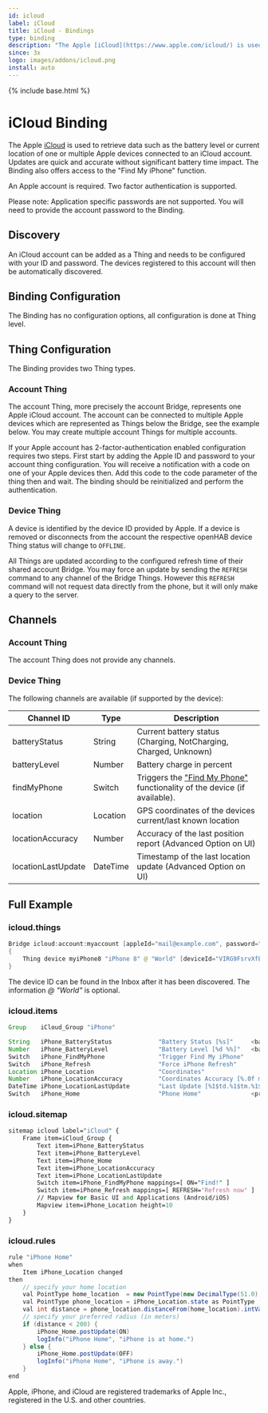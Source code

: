 ```yaml
---
id: icloud
label: iCloud
title: iCloud - Bindings
type: binding
description: "The Apple [iCloud](https://www.apple.com/icloud/) is used to retrieve data such as the battery level or current location of one or multiple Apple devices connected to an iCloud account."
since: 3x
logo: images/addons/icloud.png
install: auto
---
```


<!-- Attention authors: Do not edit directly. Please add your changes to the appropriate source repository -->

{% include base.html %}

<AddonLogo />

# iCloud Binding

The Apple [iCloud](https://www.apple.com/icloud/) is used to retrieve data such as the battery level or current location of one or multiple Apple devices connected to an iCloud account.
Updates are quick and accurate without significant battery time impact.
The Binding also offers access to the "Find My iPhone" function.

An Apple account is required.
Two factor authentication is supported.

Please note: Application specific passwords are not supported.
You will need to provide the account password to the Binding.

## Discovery

An iCloud account can be added as a Thing and needs to be configured with your ID and password.
The devices registered to this account will then be automatically discovered.

## Binding Configuration

The Binding has no configuration options, all configuration is done at Thing level.

## Thing Configuration

The Binding provides two Thing types.

### Account Thing

The account Thing, more precisely the account Bridge, represents one Apple iCloud account.
The account can be connected to multiple Apple devices which are represented as Things below the Bridge, see the example below.
You may create multiple account Things for multiple accounts.

If your Apple account has 2-factor-authentication enabled configuration requires two steps.
First start by adding the Apple ID and password to your account thing configuration.
You will receive a notification with a code on one of your Apple devices then.
Add this code to the code parameter of the thing then and wait.
The binding should be reinitialized and perform the authentication.

### Device Thing

A device is identified by the device ID provided by Apple.
If a device is removed or disconnects from the account the respective openHAB device Thing status will change to `OFFLINE`.

All Things are updated according to the configured refresh time of their shared account Bridge.
You may force an update by sending the `REFRESH` command to any channel of the Bridge Things.
However this `REFRESH` command will not request data directly from the phone, but it will only make a query to the server.

## Channels

### Account Thing

The account Thing does not provide any channels.

### Device Thing

The following channels are available (if supported by the device):

| Channel ID         | Type     | Description                                                                                                                                 |
|--------------------|----------|---------------------------------------------------------------------------------------------------------------------------------------------|
| batteryStatus      | String   | Current battery status (Charging, NotCharging, Charged, Unknown)                                                                            |
| batteryLevel       | Number   | Battery charge in percent                                                                                                                         |
| findMyPhone        | Switch   | Triggers the ["Find My Phone"](https://support.apple.com/explore/find-my-iphone-ipad-mac-watch) functionality of the device (if available). |
| location           | Location | GPS coordinates of the devices current/last known location                                                                                  |
| locationAccuracy   | Number   | Accuracy of the last position report (Advanced Option on UI)                                                                                                        |
| locationLastUpdate | DateTime | Timestamp of the last location update  (Advanced Option on UI)                                                                                                       |

## Full Example

### icloud.things

```java
Bridge icloud:account:myaccount [appleId="mail@example.com", password="secure", code="123456", refreshTimeInMinutes=5]
{
    Thing device myiPhone8 "iPhone 8" @ "World" [deviceId="VIRG9FsrvXfE90ewVBA1H5swtwEQePdXVjHq3Si6pdJY2Cjro8QlreHYVGSUzuWV"]
}
```

The device ID can be found in the Inbox after it has been discovered.
The information _@ "World"_ is optional.

### icloud.items

```java
Group    iCloud_Group "iPhone"

String   iPhone_BatteryStatus             "Battery Status [%s]"     <battery>   (iCloud_Group) {channel="icloud:device:myaccount:myiPhone8:batteryStatus"}
Number   iPhone_BatteryLevel              "Battery Level [%d %%]"   <battery>   (iCloud_Group) {channel="icloud:device:myaccount:myiPhone8:batteryLevel"}
Switch   iPhone_FindMyPhone               "Trigger Find My iPhone"              (iCloud_Group) {channel="icloud:device:myaccount:myiPhone8:findMyPhone", autoupdate="false"}
Switch   iPhone_Refresh                   "Force iPhone Refresh"                (iCloud_Group) {channel="icloud:device:myaccount:myiPhone8:location", autoupdate="false"}
Location iPhone_Location                  "Coordinates"                         (iCloud_Group) {channel="icloud:device:myaccount:myiPhone8:location"}
Number   iPhone_LocationAccuracy          "Coordinates Accuracy [%.0f m]"       (iCloud_Group) {channel="icloud:device:myaccount:myiPhone8:locationAccuracy"}
DateTime iPhone_LocationLastUpdate        "Last Update [%1$td.%1$tm.%1$tY, %1$tH:%1$tM]" <time> (iCloud_Group) {channel="icloud:device:myaccount:myiPhone8:locationLastUpdate"}
Switch   iPhone_Home                      "Phone Home"              <presence>  (iCloud_Group)
```

### icloud.sitemap

```perl
sitemap icloud label="iCloud" {
    Frame item=iCloud_Group {
        Text item=iPhone_BatteryStatus
        Text item=iPhone_BatteryLevel
        Text item=iPhone_Home
        Text item=iPhone_LocationAccuracy
        Text item=iPhone_LocationLastUpdate
        Switch item=iPhone_FindMyPhone mappings=[ ON="Find!" ]
        Switch item=iPhone_Refresh mappings=[ REFRESH='Refresh now' ]
        // Mapview for Basic UI and Applications (Android/iOS)
        Mapview item=iPhone_Location height=10
    }
}
```

### icloud.rules

```java
rule "iPhone Home"
when
    Item iPhone_Location changed
then
    // specify your home location
    val PointType home_location  = new PointType(new DecimalType(51.0), new DecimalType(4.0))
    val PointType phone_location = iPhone_Location.state as PointType
    val int distance = phone_location.distanceFrom(home_location).intValue()
    // specify your preferred radius (in meters)
    if (distance < 200) {
        iPhone_Home.postUpdate(ON)
        logInfo("iPhone Home", "iPhone is at home.")
    } else {
        iPhone_Home.postUpdate(OFF)
        logInfo("iPhone Home", "iPhone is away.")
    }
end
```

Apple, iPhone, and iCloud are registered trademarks of Apple Inc., registered in the U.S. and other countries.
